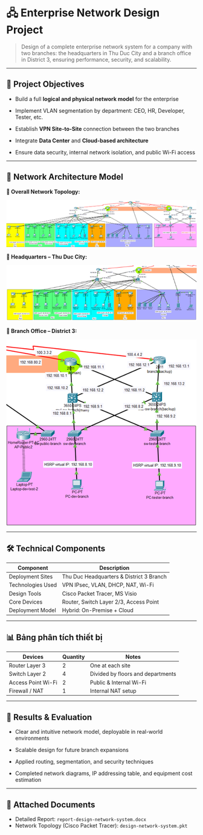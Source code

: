 # 🖧 Enterprise Network Design Project

> Design of a complete enterprise network system for a company with two branches: the headquarters in Thu Duc City and a branch office in District 3, ensuring performance, security, and scalability.

---

## 📌 Project Objectives

- Build a full **logical and physical network model** for the enterprise

- Implement VLAN segmentation by department: CEO, HR, Developer, Tester, etc.

- Establish **VPN Site-to-Site** connection between the two branches

- Integrate **Data Center** and **Cloud-based architecture**

- Ensure data security, internal network isolation, and public Wi-Fi access

---

## 🧱 Network Architecture Model

<p align="">
  <strong>📌 Overall Network Topology:</strong><br>

  
  ![TSC](https://github.com/MHabc/design-enterprise-network-system-project/blob/master/Picture1.png)


  <strong>🏢 Headquarters – Thu Duc City:</strong><br>


  ![TSC](https://github.com/MHabc/design-enterprise-network-system-project/blob/master/Picture2.png)


  <strong>🏬 Branch Office – District 3:</strong><br>


  ![CN](https://github.com/MHabc/design-enterprise-network-system-project/blob/master/Picture3.png)


</p>

---

## 🛠 Technical Components

| Component     | Description |
|-------------------|------|
Deployment Sites | Thu Duc Headquarters & District 3 Branch |
| Technologies Used | VPN IPsec, VLAN, DHCP, NAT, Wi-Fi |
| Design Tools | Cisco Packet Tracer, MS Visio |
| Core Devices    | Router, Switch Layer 2/3, Access Point |
| Deployment Model| Hybrid: On-Premise + Cloud |

---

## 📊 Bảng phân tích thiết bị

| Devices          | Quantity | Notes|
|--------------------|----------|---------|
| Router Layer 3     | 2        | One at each site |
| Switch Layer 2     | 4        | Divided by floors and departments |
| Access Point Wi-Fi | 2        | Public & Internal Wi-Fi |
| Firewall / NAT     | 1        | Internal NAT setup |

---

## 📁 Results & Evaluation

- Clear and intuitive network model, deployable in real-world environments

- Scalable design for future branch expansions

- Applied routing, segmentation, and security techniques

- Completed network diagrams, IP addressing table, and equipment cost estimation

---


## 📝 Attached Documents

- Detailed Report: `report-design-network-system.docx`
- Network Topology (Cisco Packet Tracer): `design-network-system.pkt` 


